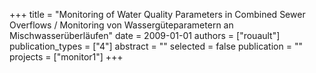 +++
title = "Monitoring of Water Quality Parameters in Combined Sewer Overflows / Monitoring von Wassergüteparametern an Mischwasserüberläufen"
date = 2009-01-01
authors = ["rouault"]
publication_types = ["4"]
abstract = ""
selected = false
publication = ""
projects = ["monitor1"]
+++

